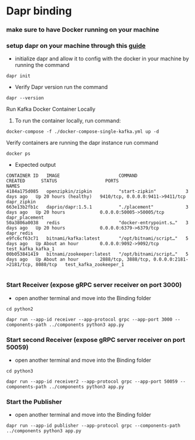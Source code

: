 # Dapr binding


### make sure to have Docker running on your machine 

### setup dapr on your machine through this [guide](https://docs.dapr.io/getting-started/install-dapr-cli/)

- initialize dapr and allow it to config with the docker in your machine by running the command

``` dapr init ```
- Verify Dapr version run the command

``` dapr --version ```


Run Kafka Docker Container Locally

1. To run the container locally, run command:

``` docker-compose -f ./docker-compose-single-kafka.yml up -d ```



Verify containers are running the dapr instance run command

``` docker ps ```

- Expected output 
```
CONTAINER ID   IMAGE                      COMMAND                  CREATED      STATUS                  PORTS                                                  NAMES
4184a175d085   openzipkin/zipkin          "start-zipkin"           3 days ago   Up 20 hours (healthy)   9410/tcp, 0.0.0.0:9411->9411/tcp                       dapr_zipkin
663e13b2fb1c   daprio/dapr:1.5.1          "./placement"            3 days ago   Up 20 hours             0.0.0.0:50005->50005/tcp                               dapr_placement
50a3806a0038   redis                      "docker-entrypoint.s…"   3 days ago   Up 20 hours             0.0.0.0:6379->6379/tcp                                 dapr_redis
e9fc6cf63c71   bitnami/kafka:latest       "/opt/bitnami/script…"   5 days ago   Up About an hour        0.0.0.0:9092->9092/tcp                                 test_kafka_kafka_1
00b053841419   bitnami/zookeeper:latest   "/opt/bitnami/script…"   5 days ago   Up About an hour        2888/tcp, 3888/tcp, 0.0.0.0:2181->2181/tcp, 8080/tcp   test_kafka_zookeeper_1


```

### Start Receiver (expose gRPC server receiver on port 3000)
- open another terminal and move into the Binding folder
```
cd python2

dapr run --app-id receiver --app-protocol grpc --app-port 3000 --components-path ../components python3 app.py
```

### Start second Receiver (expose gRPC server receiver on port 50059)

- open another terminal and move into the Binding folder
```
cd python3

dapr run --app-id receiver2 --app-protocol grpc --app-port 50059 --components-path ../components python3 app.py

```

### Start the Publisher
- open another terminal and move into the Binding folder

```
dapr run --app-id publisher --app-protocol grpc --components-path ../components python3 app.py

```